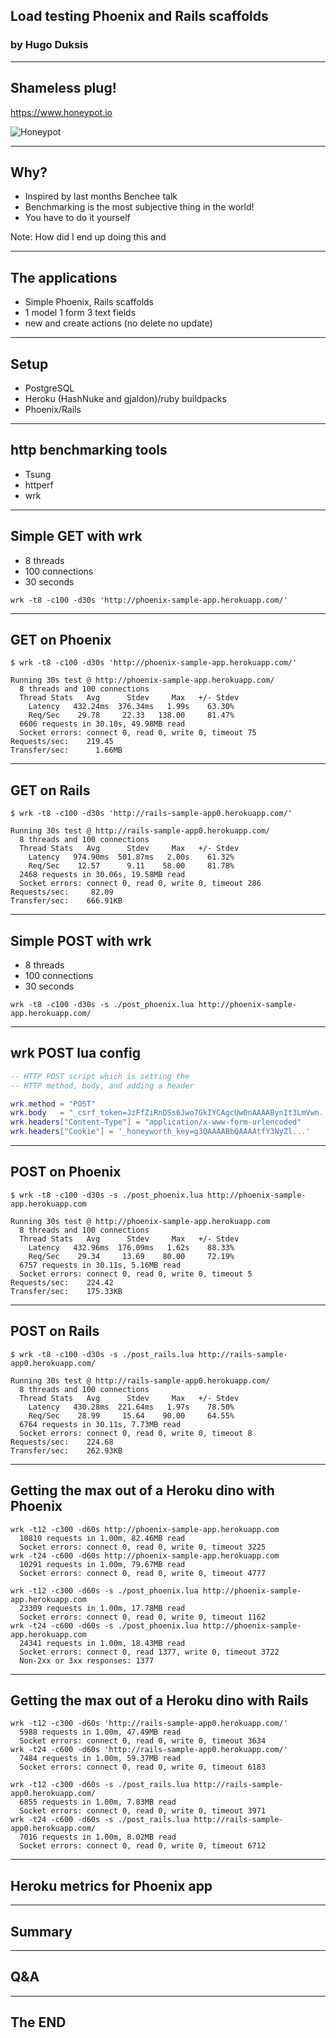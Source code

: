 ## Load testing Phoenix and Rails scaffolds
### by Hugo Duksis

---

## Shameless plug!

https://www.honeypot.io

![Honeypot](https://www.honeypot.io/logo.png)

---

## Why?

* Inspired by last months Benchee talk
* Benchmarking is the most subjective thing in the world!
* You have to do it yourself

Note:
How did I end up doing this and

---

## The applications

* Simple Phoenix, Rails scaffolds
* 1 model 1 form 3 text fields
* new and create actions (no delete no update)

---

## Setup

* PostgreSQL
* Heroku (HashNuke and gjaldon)/ruby buildpacks
* Phoenix/Rails

---

## http benchmarking tools

* Tsung
* httperf
* wrk

---

## Simple GET with wrk

* 8 threads
* 100 connections
* 30 seconds

```shell
wrk -t8 -c100 -d30s 'http://phoenix-sample-app.herokuapp.com/'
```

---

## GET on Phoenix

```shell
$ wrk -t8 -c100 -d30s 'http://phoenix-sample-app.herokuapp.com/'

Running 30s test @ http://phoenix-sample-app.herokuapp.com/
  8 threads and 100 connections
  Thread Stats   Avg      Stdev     Max   +/- Stdev
    Latency   432.24ms  376.34ms   1.99s    63.30%
    Req/Sec    29.78     22.33   138.00     81.47%
  6606 requests in 30.10s, 49.98MB read
  Socket errors: connect 0, read 0, write 0, timeout 75
Requests/sec:    219.45
Transfer/sec:      1.66MB
```

---

## GET on Rails

```shell
$ wrk -t8 -c100 -d30s 'http://rails-sample-app0.herokuapp.com/'

Running 30s test @ http://rails-sample-app0.herokuapp.com/
  8 threads and 100 connections
  Thread Stats   Avg      Stdev     Max   +/- Stdev
    Latency   974.90ms  501.87ms   2.00s    61.32%
    Req/Sec    12.57      9.11    58.00     81.78%
  2468 requests in 30.06s, 19.58MB read
  Socket errors: connect 0, read 0, write 0, timeout 286
Requests/sec:     82.09
Transfer/sec:    666.91KB
```

---

## Simple POST with wrk

* 8 threads
* 100 connections
* 30 seconds

```shell
wrk -t8 -c100 -d30s -s ./post_phoenix.lua http://phoenix-sample-app.herokuapp.com/
```

---

## wrk POST lua config

```lua
-- HTTP POST script which is setting the
-- HTTP method, body, and adding a header

wrk.method = "POST"
wrk.body   = "_csrf_token=JzFfZiRnDSs6Jwo7GkIYCAgcUw0nAAAABynIt3LmVwn..."
wrk.headers["Content-Type"] = "application/x-www-form-urlencoded"
wrk.headers["Cookie"] = '_honeyworth_key=g3QAAAABbQAAAAtfY3NyZl...'
```

---

## POST on Phoenix

```shell
$ wrk -t8 -c100 -d30s -s ./post_phoenix.lua http://phoenix-sample-app.herokuapp.com

Running 30s test @ http://phoenix-sample-app.herokuapp.com
  8 threads and 100 connections
  Thread Stats   Avg      Stdev     Max   +/- Stdev
    Latency   432.96ms  176.09ms   1.62s    88.33%
    Req/Sec    29.34     13.69    80.00     72.19%
  6757 requests in 30.11s, 5.16MB read
  Socket errors: connect 0, read 0, write 0, timeout 5
Requests/sec:    224.42
Transfer/sec:    175.33KB
```

---

## POST on Rails

```shell
$ wrk -t8 -c100 -d30s -s ./post_rails.lua http://rails-sample-app0.herokuapp.com/

Running 30s test @ http://rails-sample-app0.herokuapp.com/
  8 threads and 100 connections
  Thread Stats   Avg      Stdev     Max   +/- Stdev
    Latency   430.28ms  221.64ms   1.97s    78.50%
    Req/Sec    28.99     15.64    90.00     64.55%
  6764 requests in 30.11s, 7.73MB read
  Socket errors: connect 0, read 0, write 0, timeout 8
Requests/sec:    224.68
Transfer/sec:    262.93KB
```

---

## Getting the max out of a Heroku dino with Phoenix

```
wrk -t12 -c300 -d60s http://phoenix-sample-app.herokuapp.com
  10810 requests in 1.00m, 82.46MB read
  Socket errors: connect 0, read 0, write 0, timeout 3225
wrk -t24 -c600 -d60s http://phoenix-sample-app.herokuapp.com
  10291 requests in 1.00m, 79.67MB read
  Socket errors: connect 0, read 0, write 0, timeout 4777

wrk -t12 -c300 -d60s -s ./post_phoenix.lua http://phoenix-sample-app.herokuapp.com
  23309 requests in 1.00m, 17.78MB read
  Socket errors: connect 0, read 0, write 0, timeout 1162
wrk -t24 -c600 -d60s -s ./post_phoenix.lua http://phoenix-sample-app.herokuapp.com
  24341 requests in 1.00m, 18.43MB read
  Socket errors: connect 0, read 1377, write 0, timeout 3722
  Non-2xx or 3xx responses: 1377
```

---

## Getting the max out of a Heroku dino with Rails

```
wrk -t12 -c300 -d60s 'http://rails-sample-app0.herokuapp.com/'
  5988 requests in 1.00m, 47.49MB read
  Socket errors: connect 0, read 0, write 0, timeout 3634
wrk -t24 -c600 -d60s 'http://rails-sample-app0.herokuapp.com/'
  7484 requests in 1.00m, 59.37MB read
  Socket errors: connect 0, read 0, write 0, timeout 6183

wrk -t12 -c300 -d60s -s ./post_rails.lua http://rails-sample-app0.herokuapp.com/
  6855 requests in 1.00m, 7.83MB read
  Socket errors: connect 0, read 0, write 0, timeout 3971
wrk -t24 -c600 -d60s -s ./post_rails.lua http://rails-sample-app0.herokuapp.com/
  7016 requests in 1.00m, 8.02MB read
  Socket errors: connect 0, read 0, write 0, timeout 6712
```

---

## Heroku metrics for Phoenix app



---

## Summary


---

## Q&A

---

## The END
